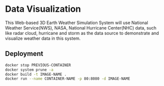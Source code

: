 # Data Visualization

This Web-based 3D Earth Weather Simulation System will use National Weather Service(NWS), NASA, National Hurricane Center(NHC) data, such like radar cloud, hurricane and storm as the data source to demonstrate and visualize weather data in this system. 

## Deployment
```sh
docker stop PREVIOUS-CONTAINER
docker system prune -a
docker build -t IMAGE-NAME .
docker run --name CONTAINER-NAME -p 80:8080 -d IMAGE-NAME
```
